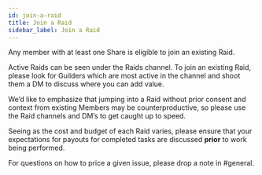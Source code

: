 ```yaml
---
id: join-a-raid
title: Join a Raid
sidebar_label: Join a Raid
---
```


Any member with at least one Share is eligible to join an existing Raid.

Active Raids can be seen under the Raids channel. To join an existing Raid, please look for Guilders which are most active in the channel and shoot them a DM to discuss where you can add value.

We’d like to emphasize that jumping into a Raid without prior consent and context from existing Members may be counterproductive, so please use the Raid channels and DM’s to get caught up to speed.

Seeing as the cost and budget of each Raid varies, please ensure that your expectations for payouts for completed tasks are discussed **prior** to work being performed.

For questions on how to price a given issue, please drop a note in <span class='channels'>#general</span>.
